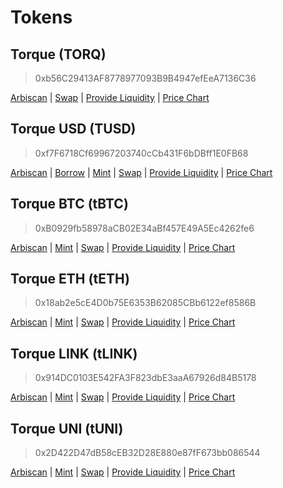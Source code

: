 # Tokens

## Torque (TORQ)
> 0xb56C29413AF8778977093B9B4947efEeA7136C36

[Arbiscan](https://arbiscan.io/token/0xb56c29413af8778977093b9b4947efeea7136c36) | [Swap](https://bit.ly/torque-uniswap) | [Provide Liquidity](https://app.uniswap.org/add/ETH/0xb56C29413AF8778977093B9B4947efEeA7136C36/3000?minPrice=0.0000000000000000000000000000000000000029543&maxPrice=338490000000000000000000000000000000000&chain=arbitrum) | [Price Chart](https://dexscreener.com/arbitrum/0xb56C29413AF8778977093B9B4947efEeA7136C36)

## Torque USD (TUSD)
> 0xf7F6718Cf69967203740cCb431F6bDBff1E0FB68

[Arbiscan](https://arbiscan.io/token/0xf7F6718Cf69967203740cCb431F6bDBff1E0FB68) | [Borrow](https://app.torque.fi/borrow) | [Mint](https://tusd.torque.fi) | [Swap](https://app.uniswap.org/swap?inputCurrency=0xaf88d065e77c8cC2239327C5EDb3A432268e5831&outputCurrency=0xf7F6718Cf69967203740cCb431F6bDBff1E0FB68&chain=arbitrum) | [Provide Liquidity](https://app.uniswap.org/add/0xaf88d065e77c8cC2239327C5EDb3A432268e5831/0xf7F6718Cf69967203740cCb431F6bDBff1E0FB68/100?minPrice=0.998997&maxPrice=1.000997&chain=arbitrum) | [Price Chart](https://dexscreener.com/arbitrum/0xf7F6718Cf69967203740cCb431F6bDBff1E0FB68)

## Torque BTC (tBTC)
> 0xB0929fb58978aCB02E34aBf457E49A5Ec4262fe6

[Arbiscan](https://arbiscan.io/token/0xb0929fb58978acb02e34abf457e49a5ec4262fe6) | [Mint](https://tbtc.torque.fi) | [Swap](https://app.uniswap.org/swap?inputCurrency=0x2f2a2543B76A4166549F7aaB2e75Bef0aefC5B0f&outputCurrency=0xb0929fb58978acb02e34abf457e49a5ec4262fe6&chain=arbitrum) | [Provide Liquidity](#) | [Price Chart](#)

## Torque ETH (tETH)
>0x18ab2e5cE4D0b75E6353B62085CBb6122ef8586B

[Arbiscan](https://arbiscan.io/token/0x18ab2e5cE4D0b75E6353B62085CBb6122ef8586B) | [Mint](https://teth.torque.fi) | [Swap](#) | [Provide Liquidity](#) | [Price Chart](#)

## Torque LINK (tLINK)
> 0x914DC0103E542FA3F823dbE3aaA67926d84B5178

[Arbiscan](https://arbiscan.io/token/0x914DC0103E542FA3F823dbE3aaA67926d84B5178) | [Mint](https://app.torque.fi/boost) | [Swap](#) | [Provide Liquidity](#) | [Price Chart](#)

## Torque UNI (tUNI)
> 0x2D422D47dB58cEB32D28E880e87fF673bb086544

[Arbiscan](https://arbiscan.io/token/0x2D422D47dB58cEB32D28E880e87fF673bb086544) | [Mint](https://app.torque.fi/boost) | [Swap](#) | [Provide Liquidity](#) | [Price Chart](#)